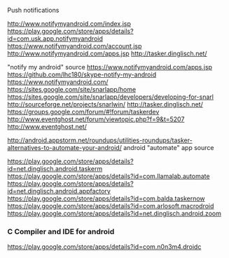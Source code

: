 
<!--
-->

Push notifications

http://www.notifymyandroid.com/index.jsp
https://play.google.com/store/apps/details?id=com.usk.app.notifymyandroid
https://www.notifymyandroid.com/account.jsp
http://www.notifymyandroid.com/apps.jsp
http://tasker.dinglisch.net/

"notify my android" source
https://www.notifymyandroid.com/apps.jsp
https://github.com/lhc180/skype-notify-my-android
https://www.notifymyandroid.com/
https://sites.google.com/site/snarlapp/home
https://sites.google.com/site/snarlapp/developers/developing-for-snarl
http://sourceforge.net/projects/snarlwin/
http://tasker.dinglisch.net/
https://groups.google.com/forum/#!forum/taskerdev
http://www.eventghost.net/forum/viewtopic.php?f=9&t=5207
http://www.eventghost.net/

http://android.appstorm.net/roundups/utilities-roundups/tasker-alternatives-to-automate-your-android/
android "automate" app source


https://play.google.com/store/apps/details?id=net.dinglisch.android.taskerm
https://play.google.com/store/apps/details?id=com.llamalab.automate
https://play.google.com/store/apps/details?id=net.dinglisch.android.appfactory
https://play.google.com/store/apps/details?id=com.balda.taskernow
https://play.google.com/store/apps/details?id=com.arlosoft.macrodroid
https://play.google.com/store/apps/details?id=net.dinglisch.android.zoom

### C Compiler and IDE for android

https://play.google.com/store/apps/details?id=com.n0n3m4.droidc


<!-- vim: set autoindent expandtab sw=4 syntax=markdown: -->
